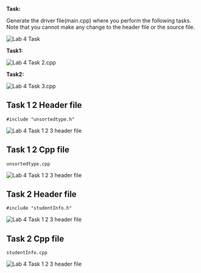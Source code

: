 **Task:** 

Generate the driver file(main.cpp) where you perform the following tasks. Note that you cannot make any change to the header file or the source file.

![Lab 4 Task](https://github.com/IAFahim/CSE225/blob/master/C%2B%2B/Lab/Lab_4/Question/task.png)

**Task1:** 

![Lab 4 Task 2.cpp](https://github.com/IAFahim/CSE225/blob/master/C%2B%2B/Lab/Lab_4/Task_1/main.cpp.png)

**Task2:**

![Lab 4 Task 3.cpp](https://github.com/IAFahim/CSE225/blob/master/C%2B%2B/Lab/Lab_4/Task_2/main.cpp.png)

## Task 1 2 Header file 
`#include "unsortedtype.h"`

![Lab 4 Task 1 2 3 header file](https://github.com/IAFahim/CSE225/blob/master/C%2B%2B/Lab/Lab_4/Common/UnsortedType.h.png)

## Task 1 2 Cpp file
`unsortedtype.cpp`

![Lab 4 Task 1 2 3 header file](https://github.com/IAFahim/CSE225/blob/master/C%2B%2B/Lab/Lab_4/Common/UnsortedType.cpp.png)


## Task 2 Header file
`#include "studentInfo.h"`

![Lab 4 Task 1 2 3 header file](https://github.com/IAFahim/CSE225/blob/master/C%2B%2B/Lab/Lab_4/Common/studentInfo.h.png)

## Task 2 Cpp file
`studentInfo.cpp`

![Lab 4 Task 1 2 3 header file](https://github.com/IAFahim/CSE225/blob/master/C%2B%2B/Lab/Lab_4/Common/studentInfo.cpp.png)

